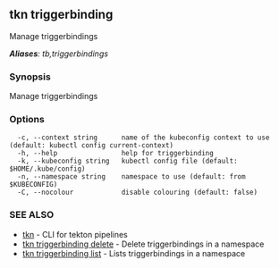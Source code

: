 ## tkn triggerbinding

Manage triggerbindings

***Aliases**: tb,triggerbindings*

### Synopsis

Manage triggerbindings

### Options

```
  -c, --context string      name of the kubeconfig context to use (default: kubectl config current-context)
  -h, --help                help for triggerbinding
  -k, --kubeconfig string   kubectl config file (default: $HOME/.kube/config)
  -n, --namespace string    namespace to use (default: from $KUBECONFIG)
  -C, --nocolour            disable colouring (default: false)
```

### SEE ALSO

* [tkn](tkn.md)	 - CLI for tekton pipelines
* [tkn triggerbinding delete](tkn_triggerbinding_delete.md)	 - Delete triggerbindings in a namespace
* [tkn triggerbinding list](tkn_triggerbinding_list.md)	 - Lists triggerbindings in a namespace


